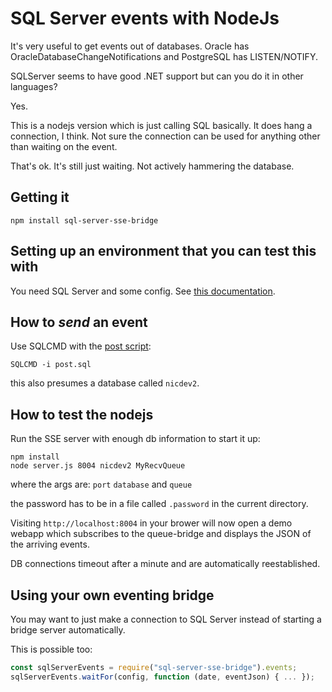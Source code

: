 # SQL Server events with NodeJs

It's very useful to get events out of databases. Oracle has
OracleDatabaseChangeNotifications and PostgreSQL has LISTEN/NOTIFY.

SQLServer seems to have good .NET support but can you do it in other
languages?

Yes.

This is a nodejs version which is just calling SQL basically. It does
hang a connection, I think. Not sure the connection can be used for
anything other than waiting on the event.

That's ok. It's still just waiting. Not actively hammering the
database.

## Getting it

```
npm install sql-server-sse-bridge
```


## Setting up an environment that you can test this with

You need SQL Server and some config. See [this documentation](Setup.md).


## How to *send* an event

Use SQLCMD with the [post script](post.sql):

```
SQLCMD -i post.sql
```

this also presumes a database called `nicdev2`.


## How to test the nodejs

Run the SSE server with enough db information to start it up:

```
npm install
node server.js 8004 nicdev2 MyRecvQueue
```

where the args are: `port` `database` and `queue`

the password has to be in a file called `.password` in the current
directory.

Visiting `http://localhost:8004` in your brower will now open a demo
webapp which subscribes to the queue-bridge and displays the JSON of
the arriving events.

DB connections timeout after a minute and are automatically
reestablished.

## Using your own eventing bridge

You may want to just make a connection to SQL Server instead of
starting a bridge server automatically.

This is possible too:

```javascript
const sqlServerEvents = require("sql-server-sse-bridge").events;
sqlServerEvents.waitFor(config, function (date, eventJson) { ... });
```
